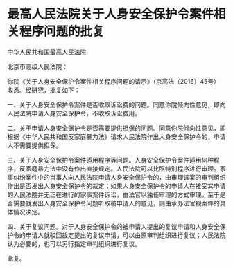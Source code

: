 # 最高人民法院关于人身安全保护令案件相关程序问题的批复

<!-- INFO END -->

中华人民共和国最高人民法院

北京市高级人民法院：

你院《关于人身安全保护令案件相关程序问题的请示》（京高法〔2016〕45号）收悉。经研究，批复如下：

一、关于人身安全保护令案件是否收取诉讼费的问题。同意你院倾向性意见，即向人民法院申请人身安全保护令，不收取诉讼费用。

二、关于申请人身安全保护令是否需要提供担保的问题。同意你院倾向性意见，即根据《中华人民共和国反家庭暴力法》请求人民法院作出人身安全保护令的，申请人不需要提供担保。

三、关于人身安全保护令案件适用程序等问题。人身安全保护令案件适用何种程序，反家庭暴力法中没有作出直接规定。人民法院可以比照特别程序进行审理。家事纠纷案件中的当事人向人民法院申请人身安全保护令的，由审理该案的审判组织作出是否发出人身安全保护令的裁定；如果人身安全保护令的申请人在接受其申请的人民法院并无正在进行的家事案件诉讼，由法官以独任审理的方式审理。至于是否需要就发出人身安全保护令问题听取被申请人的意见，则由承办法官视案件的具体情况决定。

四、关于复议问题。对于人身安全保护令的被申请人提出的复议申请和人身安全保护令的申请人就驳回裁定提出的复议申请，可以由原审判组织进行复议；人民法院认为必要的，也可以另行指定审判组织进行复议。

此复。
